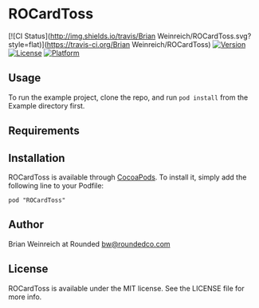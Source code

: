 # ROCardToss

[![CI Status](http://img.shields.io/travis/Brian Weinreich/ROCardToss.svg?style=flat)](https://travis-ci.org/Brian Weinreich/ROCardToss)
[![Version](https://img.shields.io/cocoapods/v/ROCardToss.svg?style=flat)](http://cocoadocs.org/docsets/ROCardToss)
[![License](https://img.shields.io/cocoapods/l/ROCardToss.svg?style=flat)](http://cocoadocs.org/docsets/ROCardToss)
[![Platform](https://img.shields.io/cocoapods/p/ROCardToss.svg?style=flat)](http://cocoadocs.org/docsets/ROCardToss)

## Usage

To run the example project, clone the repo, and run `pod install` from the Example directory first.

## Requirements

## Installation

ROCardToss is available through [CocoaPods](http://cocoapods.org). To install
it, simply add the following line to your Podfile:

    pod "ROCardToss"

## Author

Brian Weinreich at Rounded bw@roundedco.com

## License

ROCardToss is available under the MIT license. See the LICENSE file for more info.


